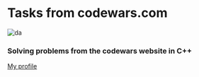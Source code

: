 # Tasks from codewars.com

![da](https://assets-global.website-files.com/62462834c60df92621c6b5be/626057205c2e23f53af70d01_Codewars%20Open%20Graph.png)

### Solving problems from the codewars website in C++

[My profile](https://www.codewars.com/users/TheDolaxom)
